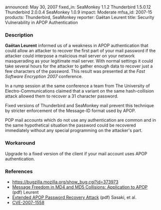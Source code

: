 announced: May 30, 2007
fixed_in: SeaMonkey 1.1.2
          Thunderbird 1.5.0.12
          Thunderbird 2.0.0.4
          SeaMonkey 1.0.9
impact: Moderate
mfsa_id: 2007-15
products: Thunderbird, SeaMonkey
reporter: Gaëtan Leurent
title: Security Vulnerability in APOP Authentication

<h3>Description</h3>

<p><strong>Gaëtan Leurent</strong> informed us of a weakness in APOP
authentication that could allow an attacker to recover the first
part of your mail password if the attacker could interpose
a malicious mail server on your network masquerading as your legitimate
mail server. With normal settings it could take several hours for
the attacker to gather enough data to recover just a few characters
of the password. This result was presented at the
<em>Fast Software Encryption 2007</em> conference.</p>

<p>In a rump session at the same conference a team from The University of
Electro-Communications claimed that a variant on the same hash-collision
attack allowed them to recover a 31 character password.</p>

<p>Fixed versions of Thunderbird and SeaMonkey mail prevent this
technique by stricter enforcement of the Message-ID format used
by APOP.</p>

<p>POP mail accounts which do not use any authentication are
common and in the same hypothetical situation the password could
be recovered immediately without any special programming on the
attacker's part.</p>

<h3>Workaround</h3>

<p>Upgrade to a fixed version of the client if your mail account
uses APOP authentication.</p>

<h3>References</h3>

<ul>
<li><a href="https://bugzilla.mozilla.org/show_bug.cgi?id=373973">
https://bugzilla.mozilla.org/show_bug.cgi?id=373973</a></li>

<li><a class="ex-ref" type="application/pdf" href="http://fse2007.uni.lu/slides/APOP.pdf">
Message Freedom in MD4 and MD5 Collisions: Application to APOP</a> (pdf) Leurent</li>

<li><a class="ex-ref" type="application/pdf" href="http://fse2007.uni.lu/slides/rump/apop.pdf">
Extended APOP Password Recovery Attack</a> (pdf) Sasaki, et al.</li>

<li><a class="ex-ref" href="http://nvd.nist.gov/nvd.cfm?cvename=CVE-2007-1558">CVE-2007-1558</a></li>
</ul>



